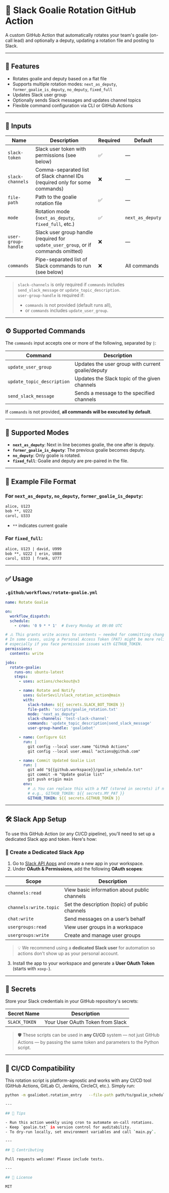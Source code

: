 # 🥅 Slack Goalie Rotation GitHub Action

A custom GitHub Action that automatically rotates your team's goalie (on-call lead) and optionally a deputy, updating a rotation file and posting to Slack.

---

## 🚀 Features

- Rotates goalie and deputy based on a flat file
- Supports multiple rotation modes: `next_as_deputy`, `former_goalie_is_deputy`, `no_deputy`, `fixed_full`
- Updates Slack user group
- Optionally sends Slack messages and updates channel topics
- Flexible command configuration via CLI or GitHub Actions

---

## 🧩 Inputs

| Name                | Description                                                                 | Required | Default           |
|---------------------|-----------------------------------------------------------------------------|----------|-------------------|
| `slack-token`       | Slack user token with permissions (see below)                               | ✅       | —                 |
| `slack-channels`    | Comma-separated list of Slack channel IDs (required only for some commands) | ❌       | —                 |
| `file-path`         | Path to the goalie rotation file                                            | ✅       | —                 |
| `mode`              | Rotation mode (`next_as_deputy`, `fixed_full`, etc.)                        | ✅       | `next_as_deputy`  |
| `user-group-handle` | Slack user group handle (required for `update_user_group`, or if commands omitted) | ❌ | —          |
| `commands`          | Pipe-separated list of Slack commands to run (see below)                    | ❌       | All commands      |

> `slack-channels` is only required if `commands` includes `send_slack_message` or `update_topic_description`.  
> `user-group-handle` is required if:
> - `commands` is not provided (default runs all),
> - or `commands` includes `update_user_group`.

---

## ⚙️ Supported Commands

The `commands` input accepts one or more of the following, separated by `|`:

| Command                    | Description                                      |
|----------------------------|--------------------------------------------------|
| `update_user_group`        | Updates the user group with current goalie/deputy |
| `update_topic_description` | Updates the Slack topic of the given channels   |
| `send_slack_message`       | Sends a message to the specified channels       |

If `commands` is not provided, **all commands will be executed by default**.

---

## 🧪 Supported Modes

- **`next_as_deputy`**: Next in line becomes goalie, the one after is deputy.
- **`former_goalie_is_deputy`**: The previous goalie becomes deputy.
- **`no_deputy`**: Only goalie is rotated.
- **`fixed_full`**: Goalie and deputy are pre-paired in the file.

---

## 📂 Example File Format

### For `next_as_deputy`, `no_deputy`, `former_goalie_is_deputy`:

```txt
alice, U123
bob **, U222
carol, U333
```

- `**` indicates current goalie

### For `fixed_full`:

```txt
alice, U123 | david, U999
bob **, U222 | erin, U888
carol, U333 | frank, U777
```

---

## ✅ Usage

### `.github/workflows/rotate-goalie.yml`

```yaml
name: Rotate Goalie

on:
  workflow_dispatch:
  schedule:
    - cron: '0 9 * * 1'  # Every Monday at 09:00 UTC

# ⚠️ This grants write access to contents — needed for committing changes.
# In some cases, using a Personal Access Token (PAT) might be more reliable or secure,
# especially if you face permission issues with GITHUB_TOKEN.
permissions:
  contents: write

jobs:
  rotate-goalie:
    runs-on: ubuntu-latest
    steps:
      - uses: actions/checkout@v3

      - name: Rotate and Notify
        uses: GulerSevil/slack_rotation_action@main
        with:
          slack-token: ${{ secrets.SLACK_BOT_TOKEN }}
          file-path: 'scripts/goalie_rotation.txt'
          mode: 'next_as_deputy'
          slack-channels: 'test-slack-channel'
          commands: 'update_topic_description|send_slack_message'
          user-group-handle: 'goaliebot'

      - name: Configure Git
        run: |
          git config --local user.name "GitHub Actions"
          git config --local user.email "actions@github.com"

      - name: Commit Updated Goalie List
        run: |
          git add "${{github.workspace}}/goalie_schedule.txt"
          git commit -m "Update goalie list"
          git push origin main
        env:
          # ⚠️ You can replace this with a PAT (stored in secrets) if needed:
          # e.g., GITHUB_TOKEN: ${{ secrets.MY_PAT }}
          GITHUB_TOKEN: ${{ secrets.GITHUB_TOKEN }}
```

---

## 🛠️ Slack App Setup

To use this GitHub Action (or any CI/CD pipeline), you'll need to set up a dedicated Slack app and token. Here's how:

### 🔧 Create a Dedicated Slack App

1. Go to [Slack API Apps](https://api.slack.com/apps) and create a new app in your workspace.
2. Under **OAuth & Permissions**, add the following **OAuth scopes**:

| Scope                  | Description                                              |
|------------------------|----------------------------------------------------------|
| `channels:read`        | View basic information about public channels             |
| `channels:write.topic` | Set the description (topic) of public channels           |
| `chat:write`           | Send messages on a user’s behalf                         |
| `usergroups:read`      | View user groups in a workspace                          |
| `usergroups:write`     | Create and manage user groups                            |

> 💡 We recommend using a **dedicated Slack user** for automation so actions don't show up as your personal account.

3. Install the app to your workspace and generate a **User OAuth Token** (starts with `xoxp-`).

---

## 🔐 Secrets

Store your Slack credentials in your GitHub repository's secrets:

| Secret Name     | Description                                 |
|------------------|---------------------------------------------|
| `SLACK_TOKEN`    | Your User OAuth Token from Slack            |

> 🛡️ These scripts can be used in **any CI/CD** system — not just GitHub Actions — by passing the same token and parameters to the Python script.

---

## 🔄 CI/CD Compatibility

This rotation script is platform-agnostic and works with any CI/CD tool (GitHub Actions, GitLab CI, Jenkins, CircleCI, etc.). Simply run:

```bash
python -m goaliebot.rotation_entry   --file-path path/to/goalie_schedule.txt ... ```

---

## 🧠 Tips

- Run this action weekly using cron to automate on-call rotations.
- Keep `goalie.txt` in version control for auditability.
- To dry-run locally, set environment variables and call `main.py`.

---

## 👥 Contributing

Pull requests welcome! Please include tests.

---

## 📄 License

MIT
